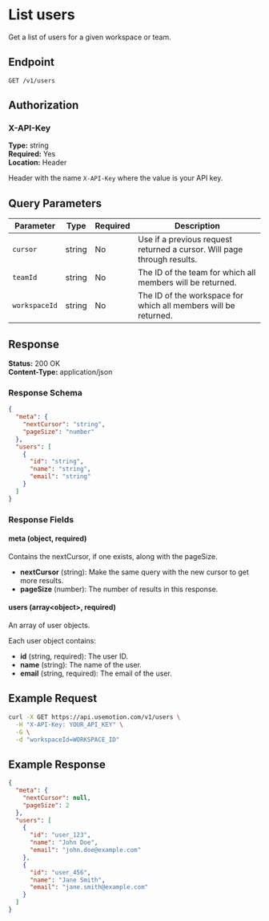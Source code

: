 # List users

Get a list of users for a given workspace or team.

## Endpoint

```
GET /v1/users
```

## Authorization

### X-API-Key

**Type:** string  
**Required:** Yes  
**Location:** Header

Header with the name `X-API-Key` where the value is your API key.

## Query Parameters

| Parameter | Type | Required | Description |
|-----------|------|----------|-------------|
| `cursor` | string | No | Use if a previous request returned a cursor. Will page through results. |
| `teamId` | string | No | The ID of the team for which all members will be returned. |
| `workspaceId` | string | No | The ID of the workspace for which all members will be returned. |

## Response

**Status:** 200 OK  
**Content-Type:** application/json

### Response Schema

```json
{
  "meta": {
    "nextCursor": "string",
    "pageSize": "number"
  },
  "users": [
    {
      "id": "string",
      "name": "string",
      "email": "string"
    }
  ]
}
```

### Response Fields

#### meta (object, required)
Contains the nextCursor, if one exists, along with the pageSize.

- **nextCursor** (string): Make the same query with the new cursor to get more results.
- **pageSize** (number): The number of results in this response.

#### users (array\<object\>, required)
An array of user objects.

Each user object contains:
- **id** (string, required): The user ID.
- **name** (string): The name of the user.
- **email** (string, required): The email of the user.

## Example Request

```bash
curl -X GET https://api.usemotion.com/v1/users \
  -H "X-API-Key: YOUR_API_KEY" \
  -G \
  -d "workspaceId=WORKSPACE_ID"
```

## Example Response

```json
{
  "meta": {
    "nextCursor": null,
    "pageSize": 2
  },
  "users": [
    {
      "id": "user_123",
      "name": "John Doe",
      "email": "john.doe@example.com"
    },
    {
      "id": "user_456",
      "name": "Jane Smith",
      "email": "jane.smith@example.com"
    }
  ]
}
```